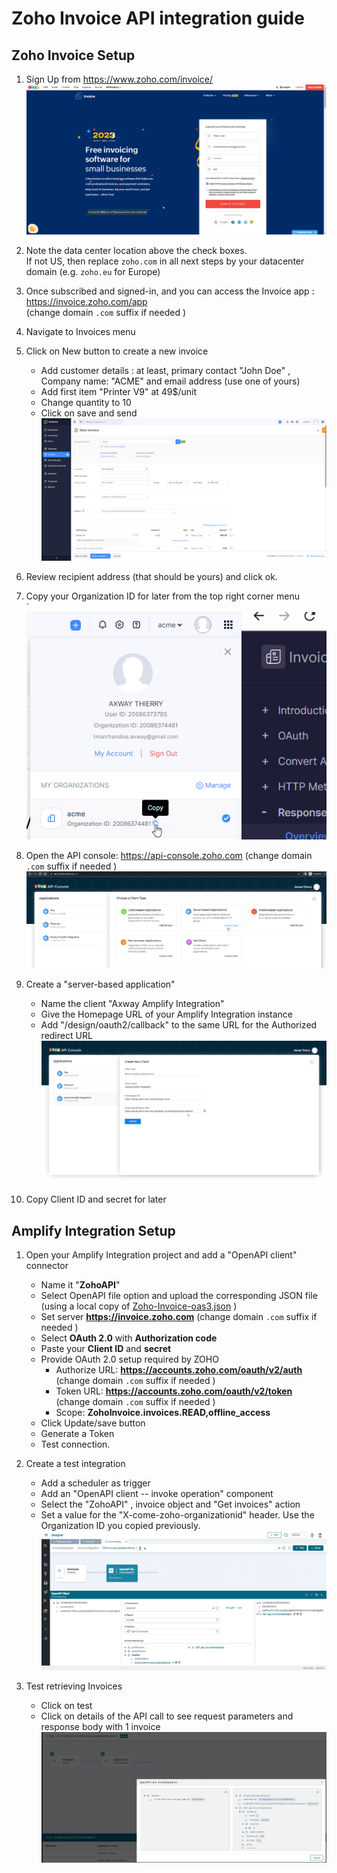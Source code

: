 # Zoho Invoice API integration guide

## Zoho Invoice Setup

1. Sign Up from <https://www.zoho.com/invoice/> \
   ![Sign Up](zoho-api-instructions/image1.png)

2. Note the data center location above the check boxes. \
   If not US, then replace `zoho.com` in all next steps by your datacenter domain (e.g. `zoho.eu` for Europe)

3. Once subscribed and signed-in, and you can access the Invoice app : <https://invoice.zoho.com/app> \
    (change domain `.com` suffix if needed )

4. Navigate to Invoices menu

5. Click on New button to create a new invoice

   - Add customer details : at least, primary contact "John Doe" , Company name: "ACME" and email address (use one of yours)
   - Add first item "Printer V9" at 49\$/unit
   - Change quantity to 10
   - Click on save and send \
     ![New invoice](zoho-api-instructions/image2.png)

6. Review recipient address (that should be yours) and click ok.

7. Copy your Organization ID for later from the top right corner menu \
`  ![Organization ID](zoho-api-instructions/image3.png)

8. Open the API console: <https://api-console.zoho.com> (change domain
    `.com` suffix if needed )![API console](zoho-api-instructions/image4.png)

9. Create a "server-based application"
   - Name the client "Axway Amplify Integration"
   - Give the Homepage URL of your Amplify Integration instance
   - Add "/design/oauth2/callback" to the same URL for the Authorized
        redirect URL![server-based application](zoho-api-instructions/image5.png)

10. Copy Client ID and secret for later

## Amplify Integration Setup

1. Open your Amplify Integration project and add a "OpenAPI client"
    connector
    - Name it "**ZohoAPI**"
    - Select OpenAPI file option and upload the corresponding JSON file (using a local copy of [Zoho-Invoice-oas3.json](assets/Zoho-Invoice-oas3.json) )
    - Set server **<https://invoice.zoho.com>** (change domain `.com` suffix if needed )
    - Select **OAuth 2.0** with **Authorization code**
    - Paste your **Client ID** and **secret**
    - Provide OAuth 2.0 setup required by ZOHO
        - Authorize URL: **<https://accounts.zoho.com/oauth/v2/auth>** \
          (change domain `.com` suffix if needed )
        - Token URL: **<https://accounts.zoho.com/oauth/v2/token>** \
          (change domain `.com` suffix if needed )
        - Scope: **ZohoInvoice.invoices.READ,offline_access**
    - Click Update/save button
    - Generate a Token
    - Test connection.

2. Create a test integration
    - Add a scheduler as trigger
    - Add an "OpenAPI client -- invoke operation" component
    - Select the "ZohoAPI" , invoice object and "Get invoices" action
    - Set a value for the "X-come-zoho-organizationid" header. Use the Organization ID you copied previously. \
    ![integration](zoho-api-instructions/image6.png)

3. Test retrieving Invoices
    - Click on test
    - Click on details of the API call to see request parameters and response body with 1 invoice \
        ![Test](zoho-api-instructions/image7.png)
